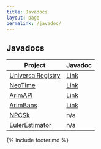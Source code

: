 ```yaml
---
title: Javadocs
layout: page
permalink: /javadoc/
---
```


## Javadocs

| Project                                                  | Javadoc                                                  |
|----------------------------------------------------------|----------------------------------------------------------|
| [UniversalRegistry](https://github.com/A248/)            | [Link](https://git.arim.space/javadoc/UniversalRegistry) |
| [NeoTime](https://github.com/A248/NeoTime/)              | [Link](https://git.arim.space/javadoc/NeoTime)           |
| [ArimAPI](https://github.com/A248/ArimAPI)               | [Link](https://git.arim.space/javadoc/ArimAPI)           |
| [ArimBans](https://github.com/A248/ArimBans)             | [Link](https://git.arim.space/javadoc/ArimBans)          |
| [NPCSk](https://github.com/A248/NPCSk)                   | n/a                                                      |
| [EulerEstimator](https://github.com/A248/EulerEstimator) | n/a                                                      |

{% include footer.md %}
